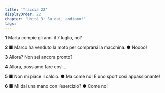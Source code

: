 ```yaml
---
title: 'Traccia 22'
displayOrder: 22
chapter: 'Unità 3: Su dai, andiamo!'
tags:
---
```


**1** Marta compie gli anni il 7 luglio, no?

**2** ■ Marco ha venduto la moto per comprarsi la macchina. ●
Noooo!

**3** Allora? Non sei ancora pronto?

**4** Allora, possiamo fare così...

**5** ■ Non mi piace il calcio. ●
Ma come no! È uno sport così appassionante!

**6** ■ Mi dai una mano con l’esercizio? ● Come no!
